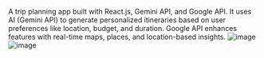 
A trip planning app built with React.js, Gemini API, and Google API. It uses AI (Gemini API) to generate personalized itineraries based on user preferences like location, budget, and duration. Google API enhances features with real-time maps, places, and location-based insights.
![image](https://github.com/user-attachments/assets/2948e6ec-839e-4085-afc7-6b28ce587f76)
![image](https://github.com/user-attachments/assets/1d538e59-a5d5-411a-a85c-608ee37f7bfc)
